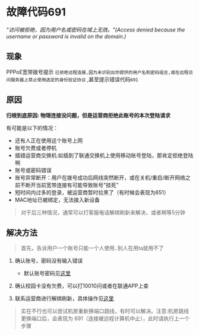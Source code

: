 # 故障代码691
*"访问被拒绝，因为用户名或密码在域上无效。"(Access denied because the username or password is invalid on the domain.)*
## 现象
PPPoE宽带拨号提示 `已拒绝远程连接,因为未识别出你提供的用户名和密码组合,或在远程访问服务器上禁止使用选定的身份验证协议` ,甚至提示错误代码`691`

## 原因
**归根到底原因: 物理连接没问题，但是运营商拒绝此账号的本次登陆请求**

有可能是以下的情况：

- 还有人正在使用这个账号上网
- 账号欠费或者停机
- 插错运营商交换机:如插到了联通交换机上使用移动账号登陆，那肯定拒绝登陆啊
- 账号或密码错误
- 账号异常断开：用户在拨号成功后网线突然断开，或在关机/重启/断开网络之前不断开当前宽带连接有可能导致账号"挂死"
- 短时间内过多的登录，被运营商暂时拉黑了（有时候会表现为651）
- MAC地址已被绑定，无法接入新设备

> 对于后三种情况，通常可以打客服电话解绑刷新来解决，或者稍等5分钟

## 解决方法

>首先，告诉用户一个账号只能一个人使用..别人在用ta就用不了

1. 确认账号，密码没有输入错误
	- 默认账号密码见[这里](/docs/wiki/基础知识/学校内的运营商#账户和密码)
	
2. 确认校园卡没有欠费，可以打10010问或者在联通APP上查

3. 联系运营商进行解绑刷新，具体操作见[这里](/docs/wiki/技能/杂项/解绑端口，刷新数据)

> 实在不行也可以尝试机房重新换端口跳线，有时可以解决。注意:机房跳线更换端口后，会表现为 691（连接被远程计算机中止），此时请执行上一个步骤


